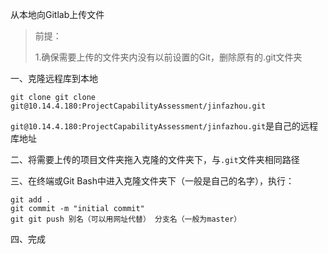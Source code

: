 从本地向Gitlab上传文件

> 前提：
>
> 1.确保需要上传的文件夹内没有以前设置的Git，删除原有的.git文件夹

一、克隆远程库到本地

`git clone git clone git@10.14.4.180:ProjectCapabilityAssessment/jinfazhou.git`

`git@10.14.4.180:ProjectCapabilityAssessment/jinfazhou.git`是自己的远程库地址

二、将需要上传的项目文件夹拖入克隆的文件夹下，与`.git`文件夹相同路径

三、在终端或Git Bash中进入克隆文件夹下（一般是自己的名字），执行：

```git
git add .
git commit -m "initial commit"
git git push 别名（可以用网址代替） 分支名（一般为master）
```

四、完成


